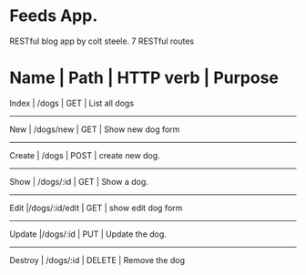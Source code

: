 # Feeds App.

RESTful blog app by colt steele.
 7 RESTful routes

 Name    |   Path    | HTTP verb |   Purpose
 =============================================================
 Index   |  /dogs        |     GET   | List all dogs
 ___________________________________________________________
 New     | /dogs/new     |  GET      | Show new dog form   
 __________________________________________________________
 Create  | /dogs         | POST      | create new dog.
 ___________________________________________________________
 Show    | /dogs/:id     | GET       | Show a dog.
 ___________________________________________________________
 Edit    |/dogs/:id/edit | GET       | show edit dog form 
 ___________________________________________________________
 Update  |/dogs/:id      | PUT       | Update the dog.
 ___________________________________________________________
 Destroy | /dogs/:id     | DELETE    | Remove the dog    